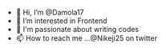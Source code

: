 - 👋 Hi, I’m @Damola17
- 👀 I’m interested in Frontend     
- 🌱  I'm passionate about writing codes
- 📫 How to reach me ...@Nikeji25 on twitter

<!---
Damola17/Damola17 is a ✨ special ✨ repository because its `README.md` (this file) appears on your GitHub profile.
You can click the Preview link to take a look at your changes.
--->
